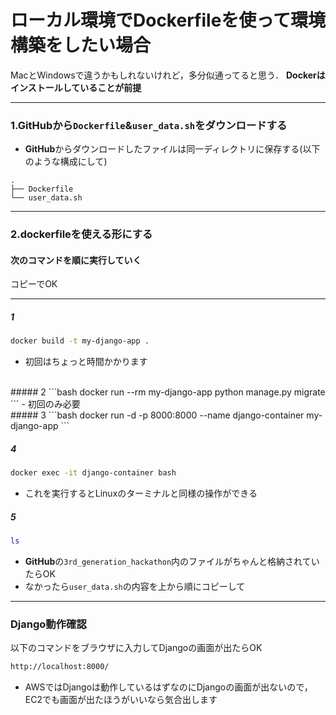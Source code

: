 
# ローカル環境でDockerfileを使って環境構築をしたい場合
MacとWindowsで違うかもしれないけれど，多分似通ってると思う．
**Dockerはインストールしていることが前提**

---

### 1.GitHubから`Dockerfile`&`user_data.sh`をダウンロードする
- **GitHub**からダウンロードしたファイルは同一ディレクトリに保存する(以下のような構成にして)
```tree
.
├── Dockerfile
└── user_data.sh
```

---

### 2.dockerfileを使える形にする
#### 次のコマンドを順に実行していく
コピーでOK

---

##### 1
```bash
docker build -t my-django-app .
```
- 初回はちょっと時間かかります
<br>
##### 2
```bash
docker run --rm my-django-app python manage.py migrate
```
- 初回のみ必要
<br>
##### 3
```bash
docker run -d -p 8000:8000 --name django-container my-django-app
```
<br>

##### 4
```bash
docker exec -it django-container bash
```
- これを実行するとLinuxのターミナルと同様の操作ができる

##### 5
```bash
ls
```
- **GitHub**の`3rd_generation_hackathon`内のファイルがちゃんと格納されていたらOK
- なかったら`user_data.sh`の内容を上から順にコピーして

---

### Django動作確認
以下のコマンドをブラウザに入力してDjangoの画面が出たらOK
```bash
http://localhost:8000/
```
- AWSではDjangoは動作しているはずなのにDjangoの画面が出ないので，EC2でも画面が出たほうがいいなら気合出します